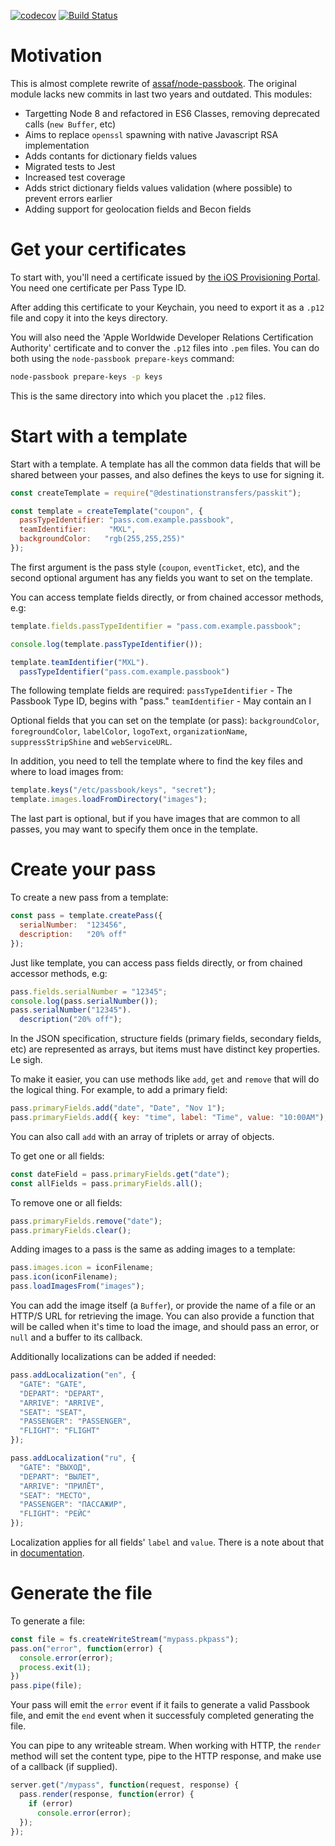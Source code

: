[![codecov](https://codecov.io/gh/destinationstransfers/passkit/branch/master/graph/badge.svg)](https://codecov.io/gh/destinationstransfers/passkit)
[![Build Status](https://travis-ci.org/destinationstransfers/passkit.svg?branch=master)](https://travis-ci.org/destinationstransfers/passkit)

# Motivation

This is almost complete rewrite of [assaf/node-passbook](http://github.com/assaf/node-passbook).
The original module lacks new commits in last two years and outdated. This modules:

-   Targetting Node 8 and refactored in ES6 Classes, removing deprecated calls (`new Buffer`, etc)
-   Aims to replace `openssl` spawning with native Javascript RSA implementation
-   Adds contants for dictionary fields values
-   Migrated tests to Jest
-   Increased test coverage
-   Adds strict dictionary fields values validation (where possible) to prevent errors earlier
-   Adding support for geolocation fields and Becon fields

# Get your certificates

To start with, you'll need a certificate issued by [the iOS Provisioning
Portal](https://developer.apple.com/ios/manage/passtypeids/index.action).  You
need one certificate per Pass Type ID.

After adding this certificate to your Keychain, you need to export it as a
`.p12` file and copy it into the keys directory.

You will also need the 'Apple Worldwide Developer Relations Certification
Authority' certificate and to conver the `.p12` files into `.pem` files.  You
can do both using the `node-passbook prepare-keys` command:

```sh
node-passbook prepare-keys -p keys
```

This is the same directory into which you placet the `.p12` files.

# Start with a template

Start with a template.  A template has all the common data fields that will be
shared between your passes, and also defines the keys to use for signing it.

```js
const createTemplate = require("@destinationstransfers/passkit");

const template = createTemplate("coupon", {
  passTypeIdentifier: "pass.com.example.passbook",
  teamIdentifier:     "MXL",
  backgroundColor:   "rgb(255,255,255)"
});
```

The first argument is the pass style (`coupon`, `eventTicket`, etc), and the
second optional argument has any fields you want to set on the template.

You can access template fields directly, or from chained accessor methods, e.g:

```js
template.fields.passTypeIdentifier = "pass.com.example.passbook";

console.log(template.passTypeIdentifier());

template.teamIdentifier("MXL").
  passTypeIdentifier("pass.com.example.passbook")
```

The following template fields are required:
`passTypeIdentifier`  - The Passbook Type ID, begins with "pass."
`teamIdentifier`      - May contain an I

Optional fields that you can set on the template (or pass): `backgroundColor`,
`foregroundColor`, `labelColor`, `logoText`, `organizationName`,
`suppressStripShine` and `webServiceURL`.

In addition, you need to tell the template where to find the key files and where
to load images from:

```js
template.keys("/etc/passbook/keys", "secret");
template.images.loadFromDirectory("images");
```

The last part is optional, but if you have images that are common to all passes,
you may want to specify them once in the template.

# Create your pass

To create a new pass from a template:

```js
const pass = template.createPass({
  serialNumber:  "123456",
  description:   "20% off"
});
```

Just like template, you can access pass fields directly, or from chained
accessor methods, e.g:

```js
pass.fields.serialNumber = "12345";
console.log(pass.serialNumber());
pass.serialNumber("12345").
  description("20% off");
```

In the JSON specification, structure fields (primary fields, secondary fields,
etc) are represented as arrays, but items must have distinct key properties.  Le
sigh.

To make it easier, you can use methods like `add`, `get` and `remove` that
will do the logical thing.  For example, to add a primary field:

```js
pass.primaryFields.add("date", "Date", "Nov 1");
pass.primaryFields.add({ key: "time", label: "Time", value: "10:00AM");
```

You can also call `add` with an array of triplets or array of objects.

To get one or all fields:

```js
const dateField = pass.primaryFields.get("date");
const allFields = pass.primaryFields.all();
```

To remove one or all fields:

```js
pass.primaryFields.remove("date");
pass.primaryFields.clear();
```

Adding images to a pass is the same as adding images to a template:

```js
pass.images.icon = iconFilename;
pass.icon(iconFilename);
pass.loadImagesFrom("images");
```

You can add the image itself (a `Buffer`), or provide the name of a file or an
HTTP/S URL for retrieving the image.  You can also provide a function that will
be called when it's time to load the image, and should pass an error, or `null`
and a buffer to its callback.

Additionally localizations can be added if needed:

```js
pass.addLocalization("en", {
  "GATE": "GATE",
  "DEPART": "DEPART",
  "ARRIVE": "ARRIVE",
  "SEAT": "SEAT",
  "PASSENGER": "PASSENGER",
  "FLIGHT": "FLIGHT"
});

pass.addLocalization("ru", {
  "GATE": "ВЫХОД",
  "DEPART": "ВЫЛЕТ",
  "ARRIVE": "ПРИЛЁТ",
  "SEAT": "МЕСТО",
  "PASSENGER": "ПАССАЖИР",
  "FLIGHT": "РЕЙС"
});
```

Localization applies for all fields' `label` and `value`. There is a note about that in [documentation](https://developer.apple.com/library/ios/documentation/UserExperience/Conceptual/PassKit_PG/Creating.html). 

# Generate the file

To generate a file:

```js
const file = fs.createWriteStream("mypass.pkpass");
pass.on("error", function(error) {
  console.error(error);
  process.exit(1);
})
pass.pipe(file);
```

Your pass will emit the `error` event if it fails to generate a valid Passbook
file, and emit the `end` event when it successfuly completed generating the
file.

You can pipe to any writeable stream.  When working with HTTP, the `render`
method will set the content type, pipe to the HTTP response, and make use of a
callback (if supplied).

```js
server.get("/mypass", function(request, response) {
  pass.render(response, function(error) {
    if (error)
      console.error(error);
  });
});
```

